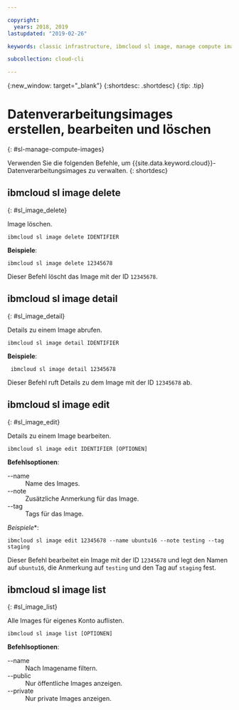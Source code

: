 ```yaml
---

copyright:
  years: 2018, 2019
lastupdated: "2019-02-26"

keywords: classic infrastructure, ibmcloud sl image, manage compute images, ibmcloud sl

subcollection: cloud-cli

---
```


{:new_window: target="_blank"}
{:shortdesc: .shortdesc}
{:tip: .tip}

# Datenverarbeitungsimages erstellen, bearbeiten und löschen
{: #sl-manage-compute-images}

Verwenden Sie die folgenden Befehle, um {{site.data.keyword.cloud}}-Datenverarbeitungsimages zu verwalten.
{: shortdesc}

## ibmcloud sl image delete
{: #sl_image_delete}

Image löschen.
```
ibmcloud sl image delete IDENTIFIER
```

**Beispiele**:
```
ibmcloud sl image delete 12345678
```

Dieser Befehl löscht das Image mit der ID `12345678`.

## ibmcloud sl image detail
{: #sl_image_detail}

Details zu einem Image abrufen.
```
ibmcloud sl image detail IDENTIFIER
```

**Beispiele**:
```
 ibmcloud sl image detail 12345678
```

Dieser Befehl ruft Details zu dem Image mit der ID `12345678` ab.

## ibmcloud sl image edit
{: #sl_image_edit}

Details zu einem Image bearbeiten.
```
ibmcloud sl image edit IDENTIFIER [OPTIONEN]
```

<strong>Befehlsoptionen</strong>:
<dl>
<dt>--name</dt>
<dd>Name des Images.</dd>
<dt>--note</dt>
<dd>Zusätzliche Anmerkung für das Image.</dd>
<dt>--tag</dt>
<dd>Tags für das Image.</dd>
</dl>

*Beispiele**:
```  
ibmcloud sl image edit 12345678 --name ubuntu16 --note testing --tag staging
```

Dieser Befehl bearbeitet ein Image mit der ID `12345678` und legt den Namen auf `ubuntu16`, die Anmerkung auf `testing` und den Tag auf `staging` fest.

## ibmcloud sl image list
{: #sl_image_list}

Alle Images für eigenes Konto auflisten.
```
ibmcloud sl image list [OPTIONEN]
```

<strong>Befehlsoptionen</strong>:
<dl>
<dt>--name</dt>
<dd>Nach Imagename filtern.</dd>
<dt>--public</dt>
<dd>Nur öffentliche Images anzeigen.</dd>
<dt>--private</dt>
<dd>Nur private Images anzeigen.</dd>
</dl>
